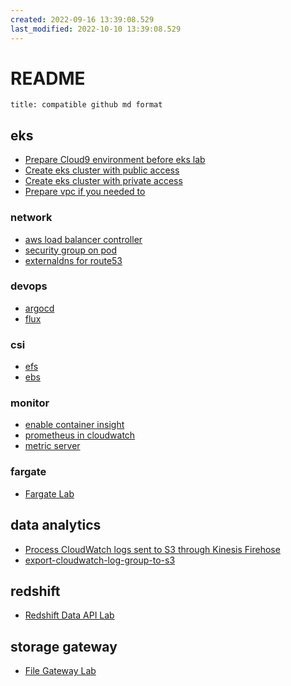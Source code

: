 ```yaml
---
created: 2022-09-16 13:39:08.529
last_modified: 2022-10-10 13:39:08.529
---
```

# README
```ad-note
title: compatible github md format
```

## eks
* [Prepare Cloud9 environment before eks lab](setup-cloud9-for-eks.md)
* [Create eks cluster with public access](eks-public-access-cluster.md)
* [Create eks cluster with private access](eks-private-access-cluster.md)
* [Prepare vpc if you needed to](create-standard-vpc-for-lab.md)

### network
* [aws load balancer controller](aws-load-balancer-controller.md)
* [security group on pod](enable-sg-on-pod.md)
* [externaldns for route53](externaldns-for-route53.md)

### devops
* [argocd](argocd-lab.md)
* [flux](flux-lab.md)

### csi
* [efs](efs-for-eks.md)
* [ebs](ebs-for-eks.md)

### monitor
* [enable container insight](2-eks-container-insights.md)
* [prometheus in cloudwatch](3-enable-prometheus-in-cloudwatch.md)
* [metric server](1-install-metric-server.md)

### fargate
- [Fargate Lab](eks-fargate-lab.md)

## data analytics
* [Process CloudWatch logs sent to S3 through Kinesis Firehose](stream-k8s-control-panel-logs-to-s3.md)
* [export-cloudwatch-log-group-to-s3](export-cloudwatch-log-group-to-s3.md)

## redshift
* [Redshift Data API Lab](1-redshift-data-api-lab.md)

## storage gateway
* [File Gateway Lab](2-file-storage-gateway-lab.md)






